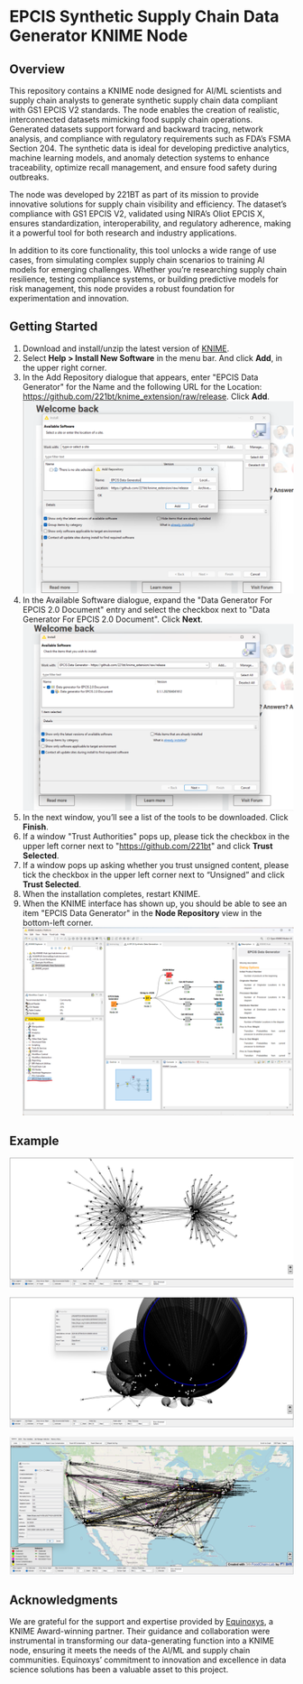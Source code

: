 # EPCIS Synthetic Supply Chain Data Generator KNIME Node

## Overview
This repository contains a KNIME node designed for AI/ML scientists and supply chain analysts to generate synthetic supply chain data compliant with GS1 EPCIS V2 standards. The node enables the creation of realistic, interconnected datasets mimicking food supply chain operations. Generated datasets support forward and backward tracing, network analysis, and compliance with regulatory requirements such as FDA’s FSMA Section 204. The synthetic data is ideal for developing predictive analytics, machine learning models, and anomaly detection systems to enhance traceability, optimize recall management, and ensure food safety during outbreaks.

The node was developed by 221BT as part of its mission to provide innovative solutions for supply chain visibility and efficiency. The dataset’s compliance with GS1 EPCIS V2, validated using NIRA’s Oliot EPCIS X, ensures standardization, interoperability, and regulatory adherence, making it a powerful tool for both research and industry applications.

In addition to its core functionality, this tool unlocks a wide range of use cases, from simulating complex supply chain scenarios to training AI models for emerging challenges. Whether you’re researching supply chain resilience, testing compliance systems, or building predictive models for risk management, this node provides a robust foundation for experimentation and innovation.

## Getting Started

1. Download and install/unzip the latest version of [KNIME](https://www.knime.com/downloads).
2. Select **Help > Install New Software** in the menu bar. And click **Add**, in the upper right corner.
3. In the Add Repository dialogue that appears, enter "EPCIS Data Generator" for the Name and the following URL for the Location: https://github.com/221bt/knime_extension/raw/release. Click **Add**.
![Add extension repo](img\Step_3.png)
4. In the Available Software dialogue, expand the "Data Generator For EPCIS 2.0 Document" entry and select the checkbox next to "Data Generator For EPCIS 2.0 Document". Click **Next**.
![Select extension](img\Step_4.png)
5. In the next window, you’ll see a list of the tools to be downloaded. Click **Finish**.
6. If a window "Trust Authorities" pops up, please tick the checkbox in the upper left corner next to "https://github.com/221bt" and click **Trust Selected**.
7. If a window pops up asking whether you trust unsigned content, please tick the checkbox in the upper left corner next to “Unsigned” and click **Trust Selected**.
8. When the installation completes, restart KNIME.
9. When the KNIME interface has shown up, you should be able to see an item "EPCIS Data Generator" in the **Node Repository** view in the bottom-left corner. 
![Installation Result](img\Step_9.png)

## Example
![Exmaple 1](img\Example_1.png)

![Exmaple 2](img\Example_2.png)

![Exmaple 3](img\Example_3.png)
## Acknowledgments
We are grateful for the support and expertise provided by [Equinoxys](https://equinoxys.com/), a KNIME Award-winning partner. Their guidance and collaboration were instrumental in transforming our data-generating function into a KNIME node, ensuring it meets the needs of the AI/ML and supply chain communities. Equinoxys’ commitment to innovation and excellence in data science solutions has been a valuable asset to this project.

